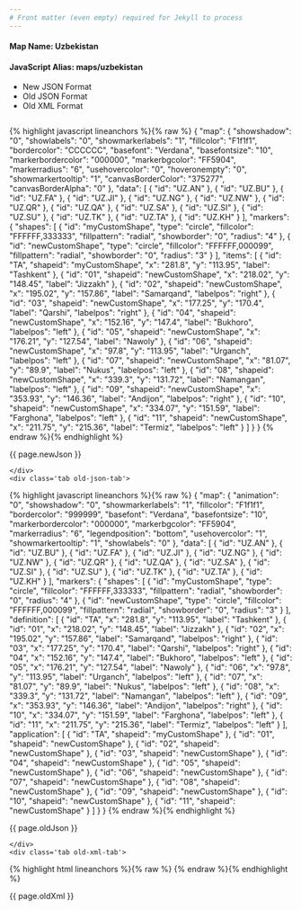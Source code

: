 ```yaml
---
# Front matter (even empty) required for Jekyll to process
---
```


#### Map Name: Uzbekistan

#### JavaScript Alias: maps/uzbekistan


<ul class='code-tabs'>
    <li class='active'>
        <a data-toggle='new-json'>New JSON Format</a>
    </li>
    <li>
        <a data-toggle='old-json'>Old JSON Format</a>
    </li>
    <li>
        <a data-toggle='old-xml'>Old XML Format</a>
    </li>
</ul>
<div class='tab-content'>
    <pre class='plain-code'></pre>
    <div class='tab new-json-tab active'>
{% highlight javascript lineanchors %}{% raw %}
{
    "map": {
        "showshadow": "0",
        "showlabels": "0",
        "showmarkerlabels": "1",
        "fillcolor": "F1f1f1",
        "bordercolor": "CCCCCC",
        "basefont": "Verdana",
        "basefontsize": "10",
        "markerbordercolor": "000000",
        "markerbgcolor": "FF5904",
        "markerradius": "6",
        "usehovercolor": "0",
        "hoveronempty": "0",
        "showmarkertooltip": "1",
        "canvasBorderColor": "375277",
        "canvasBorderAlpha": "0"
    },
    "data": [
        {
            "id": "UZ.AN"
        },
        {
            "id": "UZ.BU"
        },
        {
            "id": "UZ.FA"
        },
        {
            "id": "UZ.JI"
        },
        {
            "id": "UZ.NG"
        },
        {
            "id": "UZ.NW"
        },
        {
            "id": "UZ.QR"
        },
        {
            "id": "UZ.QA"
        },
        {
            "id": "UZ.SA"
        },
        {
            "id": "UZ.SI"
        },
        {
            "id": "UZ.SU"
        },
        {
            "id": "UZ.TK"
        },
        {
            "id": "UZ.TA"
        },
        {
            "id": "UZ.KH"
        }
    ],
    "markers": {
        "shapes": [
            {
                "id": "myCustomShape",
                "type": "circle",
                "fillcolor": "FFFFFF,333333",
                "fillpattern": "radial",
                "showborder": "0",
                "radius": "4"
            },
            {
                "id": "newCustomShape",
                "type": "circle",
                "fillcolor": "FFFFFF,000099",
                "fillpattern": "radial",
                "showborder": "0",
                "radius": "3"
            }
        ],
        "items": [
            {
                "id": "TA",
                "shapeid": "myCustomShape",
                "x": "281.8",
                "y": "113.95",
                "label": "Tashkent"
            },
            {
                "id": "01",
                "shapeid": "newCustomShape",
                "x": "218.02",
                "y": "148.45",
                "label": "Jizzakh"
            },
            {
                "id": "02",
                "shapeid": "newCustomShape",
                "x": "195.02",
                "y": "157.86",
                "label": "Samarqand",
                "labelpos": "right"
            },
            {
                "id": "03",
                "shapeid": "newCustomShape",
                "x": "177.25",
                "y": "170.4",
                "label": "Qarshi",
                "labelpos": "right"
            },
            {
                "id": "04",
                "shapeid": "newCustomShape",
                "x": "152.16",
                "y": "147.4",
                "label": "Bukhoro",
                "labelpos": "left"
            },
            {
                "id": "05",
                "shapeid": "newCustomShape",
                "x": "176.21",
                "y": "127.54",
                "label": "Nawoly"
            },
            {
                "id": "06",
                "shapeid": "newCustomShape",
                "x": "97.8",
                "y": "113.95",
                "label": "Urganch",
                "labelpos": "left"
            },
            {
                "id": "07",
                "shapeid": "newCustomShape",
                "x": "81.07",
                "y": "89.9",
                "label": "Nukus",
                "labelpos": "left"
            },
            {
                "id": "08",
                "shapeid": "newCustomShape",
                "x": "339.3",
                "y": "131.72",
                "label": "Namangan",
                "labelpos": "left"
            },
            {
                "id": "09",
                "shapeid": "newCustomShape",
                "x": "353.93",
                "y": "146.36",
                "label": "Andijon",
                "labelpos": "right"
            },
            {
                "id": "10",
                "shapeid": "newCustomShape",
                "x": "334.07",
                "y": "151.59",
                "label": "Farghona",
                "labelpos": "left"
            },
            {
                "id": "11",
                "shapeid": "newCustomShape",
                "x": "211.75",
                "y": "215.36",
                "label": "Termiz",
                "labelpos": "left"
            }
        ]
    }
}
{% endraw %}{% endhighlight %}


<p class='text-success'>{{ page.newJson }}</p>

    </div>
    <div class='tab old-json-tab'>
{% highlight javascript lineanchors %}{% raw %}
{
    "map": {
        "animation": "0",
        "showshadow": "0",
        "showmarkerlabels": "1",
        "fillcolor": "F1f1f1",
        "bordercolor": "999999",
        "basefont": "Verdana",
        "basefontsize": "10",
        "markerbordercolor": "000000",
        "markerbgcolor": "FF5904",
        "markerradius": "6",
        "legendposition": "bottom",
        "usehovercolor": "1",
        "showmarkertooltip": "1",
        "showlabels": "0"
    },
    "data": [
        {
            "id": "UZ.AN"
        },
        {
            "id": "UZ.BU"
        },
        {
            "id": "UZ.FA"
        },
        {
            "id": "UZ.JI"
        },
        {
            "id": "UZ.NG"
        },
        {
            "id": "UZ.NW"
        },
        {
            "id": "UZ.QR"
        },
        {
            "id": "UZ.QA"
        },
        {
            "id": "UZ.SA"
        },
        {
            "id": "UZ.SI"
        },
        {
            "id": "UZ.SU"
        },
        {
            "id": "UZ.TK"
        },
        {
            "id": "UZ.TA"
        },
        {
            "id": "UZ.KH"
        }
    ],
    "markers": {
        "shapes": [
            {
                "id": "myCustomShape",
                "type": "circle",
                "fillcolor": "FFFFFF,333333",
                "fillpattern": "radial",
                "showborder": "0",
                "radius": "4"
            },
            {
                "id": "newCustomShape",
                "type": "circle",
                "fillcolor": "FFFFFF,000099",
                "fillpattern": "radial",
                "showborder": "0",
                "radius": "3"
            }
        ],
        "definition": [
            {
                "id": "TA",
                "x": "281.8",
                "y": "113.95",
                "label": "Tashkent"
            },
            {
                "id": "01",
                "x": "218.02",
                "y": "148.45",
                "label": "Jizzakh"
            },
            {
                "id": "02",
                "x": "195.02",
                "y": "157.86",
                "label": "Samarqand",
                "labelpos": "right"
            },
            {
                "id": "03",
                "x": "177.25",
                "y": "170.4",
                "label": "Qarshi",
                "labelpos": "right"
            },
            {
                "id": "04",
                "x": "152.16",
                "y": "147.4",
                "label": "Bukhoro",
                "labelpos": "left"
            },
            {
                "id": "05",
                "x": "176.21",
                "y": "127.54",
                "label": "Nawoly"
            },
            {
                "id": "06",
                "x": "97.8",
                "y": "113.95",
                "label": "Urganch",
                "labelpos": "left"
            },
            {
                "id": "07",
                "x": "81.07",
                "y": "89.9",
                "label": "Nukus",
                "labelpos": "left"
            },
            {
                "id": "08",
                "x": "339.3",
                "y": "131.72",
                "label": "Namangan",
                "labelpos": "left"
            },
            {
                "id": "09",
                "x": "353.93",
                "y": "146.36",
                "label": "Andijon",
                "labelpos": "right"
            },
            {
                "id": "10",
                "x": "334.07",
                "y": "151.59",
                "label": "Farghona",
                "labelpos": "left"
            },
            {
                "id": "11",
                "x": "211.75",
                "y": "215.36",
                "label": "Termiz",
                "labelpos": "left"
            }
        ],
        "application": [
            {
                "id": "TA",
                "shapeid": "myCustomShape"
            },
            {
                "id": "01",
                "shapeid": "newCustomShape"
            },
            {
                "id": "02",
                "shapeid": "newCustomShape"
            },
            {
                "id": "03",
                "shapeid": "newCustomShape"
            },
            {
                "id": "04",
                "shapeid": "newCustomShape"
            },
            {
                "id": "05",
                "shapeid": "newCustomShape"
            },
            {
                "id": "06",
                "shapeid": "newCustomShape"
            },
            {
                "id": "07",
                "shapeid": "newCustomShape"
            },
            {
                "id": "08",
                "shapeid": "newCustomShape"
            },
            {
                "id": "09",
                "shapeid": "newCustomShape"
            },
            {
                "id": "10",
                "shapeid": "newCustomShape"
            },
            {
                "id": "11",
                "shapeid": "newCustomShape"
            }
        ]
    }
}
{% endraw %}{% endhighlight %}


<p class='text-success'>{{ page.oldJson }}</p>

    </div>
    <div class='tab old-xml-tab'>
{% highlight html lineanchors %}{% raw %}
<map animation='0' showShadow='0' showMarkerLabels='1' fillColor='F1f1f1' borderColor='999999' baseFont='Verdana' baseFontSize='10' markerBorderColor='000000' markerBgColor='FF5904' markerRadius='6' legendPosition='bottom' useHoverColor='1' showMarkerToolTip='1' showLabels='0' >
	<data>
		<entity id='UZ.AN'  />
		<entity id='UZ.BU'  />
		<entity id='UZ.FA'  />
		<entity id='UZ.JI'  />
		<entity id='UZ.NG'  />
		<entity id='UZ.NW'  />
		<entity id='UZ.QR'  />
		<entity id='UZ.QA'  />
		<entity id='UZ.SA'  />
		<entity id='UZ.SI'  />
		<entity id='UZ.SU'  />
		<entity id='UZ.TK'  />
		<entity id='UZ.TA'  />
		<entity id='UZ.KH'  />
	</data>
	<markers>
	<shapes>
	     <shape id='myCustomShape' type='circle' fillColor='FFFFFF,333333' fillPattern='radial' showBorder='0' radius='4'/>
		 <shape id='newCustomShape' type='circle' fillColor='FFFFFF,000099' fillPattern='radial' showBorder='0' radius='3'/>
	</shapes>
		<definition>
			<marker id='TA' x='281.8' y='113.95' label='Tashkent'  />
			<marker id='01' x='218.02' y='148.45' label='Jizzakh'  />
			<marker id='02' x='195.02' y='157.86' label='Samarqand' labelPos='right'  />
			<marker id='03' x='177.25' y='170.4' label='Qarshi' labelPos='right'  />
			<marker id='04' x='152.16' y='147.4' label='Bukhoro' labelPos='left'  />
			<marker id='05' x='176.21' y='127.54' label='Nawoly'  />
			<marker id='06' x='97.8' y='113.95' label='Urganch' labelPos='left'  />
			<marker id='07' x='81.07' y='89.9' label='Nukus' labelPos='left'  />
			<marker id='08' x='339.3' y='131.72' label='Namangan' labelPos='left' />
			<marker id='09' x='353.93' y='146.36' label='Andijon' labelPos='right'  />
			<marker id='10' x='334.07' y='151.59' label='Farghona' labelPos='left'  />
			<marker id='11' x='211.75' y='215.36' label='Termiz' labelPos='left'  />
		</definition>
		<application>
			<marker id='TA' shapeId='myCustomShape'  />
			<marker id='01' shapeId='newCustomShape'  />
			<marker id='02' shapeId='newCustomShape'  />
			<marker id='03' shapeId='newCustomShape'  />
			<marker id='04' shapeId='newCustomShape'  />
			<marker id='05' shapeId='newCustomShape'  />
			<marker id='06' shapeId='newCustomShape'  />
			<marker id='07' shapeId='newCustomShape'  />
			<marker id='08' shapeId='newCustomShape'  />
			<marker id='09' shapeId='newCustomShape'  />
			<marker id='10' shapeId='newCustomShape'  />
			<marker id='11' shapeId='newCustomShape'  />
		</application>
	</markers>
</map>
{% endraw %}{% endhighlight %}

<p class='text-success'>{{ page.oldXml }}</p>

</div>
</div>
